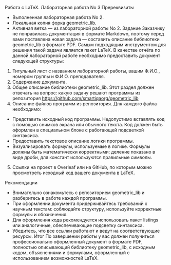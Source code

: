 Работа с LaTeX. Лабораторная работа No 3
Пререквизиты
- Выполненная лабораторная работа No 2.
- Локальная копия форка geometric_lib.
- Активная ветка — из лабораторной работы No 2.
Задание
Заказчику не понравилась документация в формате Markdown, поэтому перед вами поставлена новая задача — составить описание библиотеки geometric_lib в формате PDF.
Самым подходящим инструментом для решения такой задачи является пакет LaTeX.
В качестве отчёта по данной лабораторной работе необходимо предоставить документ следующей структуры:
1. Титульный лист с названием лабораторной работы, вашим Ф.И.О., номером группы и Ф.И.О. преподавателя.
2. Содержание документа.
3. Общее описание библиотеки geometric_lib. Этот раздел должен отвечать на вопрос: какую задачу решают программы из репозитория https://github.com/smartiqaorg/geometric_lib
4. Описание файлов программ из репозитория. Для каждого файла необходимо:
- Представить исходный код программы. Недопустимо вставлять код с помощью снимков экрана или обычного текста. Код должен быть оформлен в специальном блоке с работающей подсветкой синтаксиса.
- Предоставить текстовое описание логики программы.
- Визуализировать формулы, используемые в логике.
Формулы должны быть математически корректными: деление показано в виде дроби, для констант используются правильные символы.
5. Ссылки на проект в Overleaf или на GitHub, по которым можно просмотреть исходный код вашего документа в LaTeX.
 
Рекомендации
- Внимательно ознакомьтесь с репозиторием geometric_lib и разберитесь в работе каждой программы.
- При оформлении документа придерживайтесь требований к научным текстам: соблюдайте структуру, используйте корректные формулы и обозначения.
- Для оформления кода рекомендуется использовать пакет listings или аналогичные, обеспечивающие подсветку синтаксиса.
- Убедитесь, что все ссылки работают и ведут на соответствующие ресурсы.
Итог
По завершении работы у вас должен получиться профессионально оформленный документ в формате PDF, полностью описывающий библиотеку geometric_lib, с исходным кодом, объяснениями и формулами, оформленный с использованием возможностей LaTeX.

